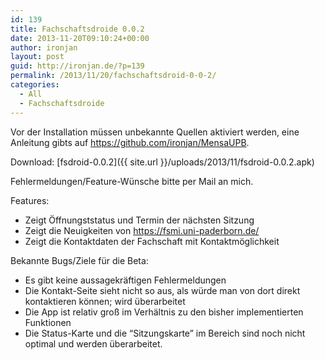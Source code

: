 ```yaml
---
id: 139
title: Fachschaftsdroide 0.0.2
date: 2013-11-20T09:10:24+00:00
author: ironjan
layout: post
guid: http://ironjan.de/?p=139
permalink: /2013/11/20/fachschaftsdroid-0-0-2/
categories:
  - All
  - Fachschaftsdroide
---
```

Vor der Installation müssen unbekannte Quellen aktiviert werden, eine Anleitung gibts auf <https://github.com/ironjan/MensaUPB>.

Download: [fsdroid-0.0.2]({{ site.url }}/uploads/2013/11/fsdroid-0.0.2.apk)

Fehlermeldungen/Feature-Wünsche bitte per Mail an mich.

Features:

  * Zeigt Öffnungststatus und Termin der nächsten Sitzung
  * Zeigt die Neuigkeiten von <https://fsmi.uni-paderborn.de/>
  * Zeigt die Kontaktdaten der Fachschaft mit Kontaktmöglichkeit

Bekannte Bugs/Ziele für die Beta:

  * Es gibt keine aussagekräftigen Fehlermeldungen
  * Die Kontakt-Seite sieht nicht so aus, als würde man von dort direkt kontaktieren können; wird überarbeitet
  * Die App ist relativ groß im Verhältnis zu den bisher implementierten Funktionen
  * Die Status-Karte und die &#8220;Sitzungskarte&#8221; im Bereich sind noch nicht optimal und werden überarbeitet.